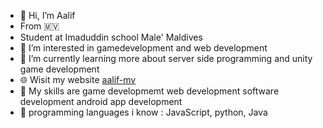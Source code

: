 - 👋 Hi, I’m Aalif
- From :maldives:
- Student at Imaduddin school Male' Maldives
- 👀 I’m interested in gamedevelopment and web development
- 🌱 I’m currently learning more about server side programming and unity game development
- 🌐 Wisit my website [aalif-mv](https://aalif-mv.github.io)
- 📖 My skills are game developmemt web development software development android app development
- 📄 programming languages i know : JavaScript, python, Java

<!---
softdev00/softdev00 is a ✨ special ✨ repository because its `README.md` (this file) appears on your GitHub profile.
You can click the Preview link to take a look at your changes.
--->
